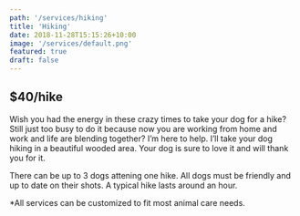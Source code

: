 ```yaml
---
path: '/services/hiking'
title: 'Hiking'
date: 2018-11-28T15:15:26+10:00
image: '/services/default.png'
featured: true
draft: false
---
```


## $40/hike

Wish you had the energy in these crazy times to take your dog for a hike? Still just too busy to do it because now you are working from home and work and life are blending together? I’m here to help. I’ll take your dog hiking in a beautiful wooded area. Your dog is sure to love it and will thank you for it.

There can be up to 3 dogs attening one hike. All dogs must be friendly and up to date on their shots. A typical hike lasts around an hour.

*All services can be customized to fit most animal care needs.
